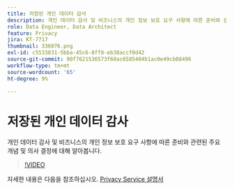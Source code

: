 ```yaml
---
title: 저장된 개인 데이터 감사
description: 개인 데이터 감사 및 비즈니스의 개인 정보 보호 요구 사항에 따른 준비와 관련된 주요 개념 및 의사 결정에 대해 알아봅니다.
role: Data Engineer, Data Architect
feature: Privacy
jira: KT-7717
thumbnail: 336076.png
exl-id: c5533831-5bba-45c6-8ff8-eb38accf0d42
source-git-commit: 90f7621536573f60ac6585404b1ac0e49cb08496
workflow-type: tm+mt
source-wordcount: '65'
ht-degree: 9%

---
```


# 저장된 개인 데이터 감사

개인 데이터 감사 및 비즈니스의 개인 정보 보호 요구 사항에 따른 준비와 관련된 주요 개념 및 의사 결정에 대해 알아봅니다.

>[!VIDEO](https://video.tv.adobe.com/v/336076?quality=12&learn=on)

자세한 내용은 다음을 참조하십시오. [Privacy Service 설명서](https://experienceleague.adobe.com/docs/experience-platform/privacy/home.html?lang=ko)